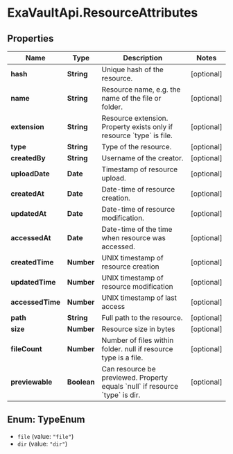 # ExaVaultApi.ResourceAttributes

## Properties
Name | Type | Description | Notes
------------ | ------------- | ------------- | -------------
**hash** | **String** | Unique hash of the resource. | [optional] 
**name** | **String** | Resource name, e.g. the name of the file or folder. | [optional] 
**extension** | **String** | Resource extension. Property exists only if resource &#x60;type&#x60; is file. | [optional] 
**type** | **String** | Type of the resource. | [optional] 
**createdBy** | **String** | Username of the creator. | [optional] 
**uploadDate** | **Date** | Timestamp of resource upload. | [optional] 
**createdAt** | **Date** | Date-time of resource creation. | [optional] 
**updatedAt** | **Date** | Date-time of resource modification. | [optional] 
**accessedAt** | **Date** | Date-time of the time when resource was accessed. | [optional] 
**createdTime** | **Number** | UNIX timestamp of resource creation | [optional] 
**updatedTime** | **Number** | UNIX timestamp of resource modification | [optional] 
**accessedTime** | **Number** | UNIX timestamp of last access | [optional] 
**path** | **String** | Full path to the resource. | [optional] 
**size** | **Number** | Resource size in bytes | [optional] 
**fileCount** | **Number** | Number of files within folder. null if resource type is a file. | [optional] 
**previewable** | **Boolean** | Can resource be previewed. Property equals &#x60;null&#x60; if resource &#x60;type&#x60; is dir. | [optional] 

<a name="TypeEnum"></a>
## Enum: TypeEnum

* `file` (value: `"file"`)
* `dir` (value: `"dir"`)

